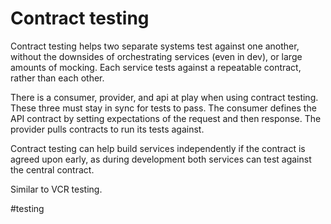 # Contract testing

Contract testing helps two separate systems test against one another, without the downsides of orchestrating services (even in dev), or large amounts of mocking. Each service tests against a repeatable contract, rather than each other.

There is a consumer, provider, and api at play when using contract testing. These three must stay in sync for tests to pass. The consumer defines the API contract by setting expectations of the request and then response. The provider pulls contracts to run its tests against.

Contract testing can help build services independently if the contract is agreed upon early, as during development both services can test against the central contract.

Similar to VCR testing.

#testing
